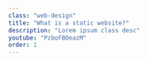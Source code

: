 ```yaml
---
class: "web-design"
title: "What is a static website?"
description: "Lorem ipsum class desc"
youtube: "PzboFBOeazM"
order: 1
---
```

